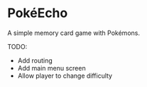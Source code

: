 # PokéEcho

A simple memory card game with Pokémons.

TODO:

- Add routing
- Add main menu screen
- Allow player to change difficulty
